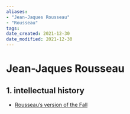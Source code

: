 ```yaml
---
aliases: 
- "Jean-Jaques Rousseau"
- "Rousseau"
tags: 
date_created: 2021-12-30
date_modified: 2021-12-30
---
```


# Jean-Jaques Rousseau

## 1. intellectual history
- [Rousseau’s version of the Fall](rousseaus_version_of_the_fall.md)